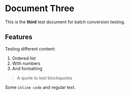 # Document Three

This is the **third** test document for batch conversion testing.

## Features

Testing different content:

1. Ordered list
2. With numbers
3. And formatting

> A quote to test blockquotes

Some `inline code` and regular text.
